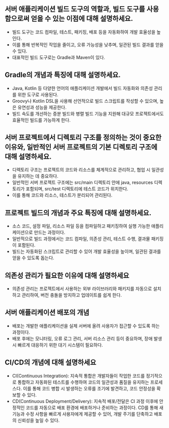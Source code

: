 ## 서버 애플리케이션 빌드 도구의 역할과, 빌드 도구를 사용함으로써 얻을 수 있는 이점에 대해 설명하세요.

- 빌드 도구는 코드 컴파일, 테스트, 패키징, 배포 등을 자동화하여 개발 효율성을 높인다. 
- 이를 통해 반복적인 작업을 줄이고, 오류 가능성을 낮추며, 일관된 빌드 결과를 얻을 수 있다. 
- 대표적인 빌드 도구로는 Gradle과 Maven이 있다.

## Gradle의 개념과 특징에 대해 설명하세요.

- Java, Kotlin 등 다양한 언어의 애플리케이션 개발에서 빌드 자동화와 의존성 관리를 위한 도구로 사용된다. 
- Groovy나 Kotlin DSL을 사용해 선언적으로 빌드 스크립트를 작성할 수 있으며, 높은 유연성과 성능을 제공한다.
- 빌드 속도를 개선하는 증분 빌드와 병렬 빌드 기능을 지원해 대규모 프로젝트에서도 효율적인 빌드를 가능하게 한다.

## 서버 프로젝트에서 디렉토리 구조를 정의하는 것이 중요한 이유와, 일반적인 서버 프로젝트의 기본 디렉토리 구조에 대해 설명하세요.
- 디렉토리 구조는 프로젝트의 코드와 리소스를 체계적으로 관리하고, 협업 시 일관성을 유지하는 데 중요하다.
- 일반적인 서버 프로젝트 구조에는 src/main 디렉토리 안에 java, resources 디렉토리가 포함되며, src/test 디렉토리에 테스트 코드가 위치한다.
- 이를 통해 코드와 리소스, 테스트가 분리되어 관리된다.

## 프로젝트 빌드의 개념과 주요 특징에 대해 설명하세요.

- 소스 코드, 설정 파일, 리소스 파일 등을 컴파일하고 패키징하여 실행 가능한 애플리케이션으로 만드는 과정이다. 
- 일반적으로 빌드 과정에서는 코드 컴파일, 의존성 관리, 테스트 수행, 결과물 패키징이 포함된다. 
- 빌드는 자동화된 스크립트로 관리할 수 있어 개발 효율성을 높이며, 일관된 결과를 얻을 수 있도록 돕는다.

## 의존성 관리가 필요한 이유에 대해 설명하세요

- 의존성 관리는 프로젝트에서 사용하는 외부 라이브러리와 패키지를 자동으로 설치하고 관리하여, 버전 충돌을 방지하고 업데이트를 쉽게 한다. 


## 서버 애플리케이션 배포의 개념
- 배포는 개발한 애플리케이션을 실제 서버에 올려 사용자가 접근할 수 있도록 하는 과정이다. 
- 배포 후에는 모니터링, 오류 로그 관리, 서버 리소스 관리 등이 중요하며, 장애 발생 시 빠르게 대응하기 위한 대기 시스템이 필요하다.

## CI/CD의 개념에 대해 설명하세요
- CI(Continuous Integration): 지속적 통합은 개발자들이 작업한 코드를 정기적으로 통합하고 자동화된 테스트를 수행하여 코드의 일관성과 품질을 유지하는 프로세스다. 이를 통해 코드 병합 시 발생하는 오류를 조기에 발견하고, 코드 안정성을 확보할 수 있다.
- CD(Continuous Deployment/Delivery): 지속적 배포/전달은 CI 과정 이후에 안정적인 코드를 자동으로 배포 환경에 배포하거나 준비하는 과정이다. CD를 통해 새 기능과 수정 사항을 빠르게 사용자에게 제공할 수 있어, 개발 주기를 단축하고 배포의 신뢰성을 높일 수 있다.
